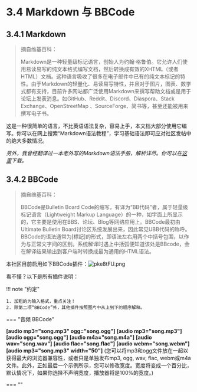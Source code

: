 # 3.4 Markdown 与 BBCode

## 3.4.1 Markdown

> 摘自维基百科：
> 
> Markdown是一种轻量级标记语言，创始人为约翰·格鲁伯。它允许人们使用易读易写的纯文本格式编写文档，然后转换成有效的XHTML（或者HTML）文档。这种语言吸收了很多在电子邮件中已有的纯文本标记的特性。由于Markdown的轻量化、易读易写特性，并且对于图片，图表、数学式都有支持，目前许多网站都广泛使用Markdown来撰写帮助文档或是用于论坛上发表消息。如GitHub、Reddit、Discord、Diaspora、Stack Exchange、OpenStreetMap 、SourceForge、简书等，甚至还能被用来撰写电子书。

这是一种很简单的语言，不比英语语法复杂，容易上手，本文档大部分使用它编写。你可以在网上搜索“Markdown语法教程”，学习基础语法即可应对社区发帖中的绝大多数情况。

*另外，我曾经翻译过一本老外写的Markdown语法手册，解析详尽。你可以在[这里](/assets/markdown.pdf)下载。*

## 3.4.2 BBCode

> 摘自维基百科：
> 
> BBCode是Bulletin Board Code的缩写，有译为“BB代码”者，属于轻量级标记语言（Lightweight Markup Language）的一种，如字面上所显示的，它主要是使用在BBS、论坛、Blog等网络应用上。BBCode最初由Ultimate Bulletin Board讨论区系统发展出来，因此常见UBB代码的称呼。BBCode的语法通常为[標記]的形式，即语法左右用两个中括号包围，以作为与正常文字间的区别。系统解译时遇上中括弧便知道该处是BBcode，会在解译结果输出到客户端时转换成最为通用的HTML语法。

本社区目前启用如下BBCode插件：![pke8tFU.png](https://s21.ax1x.com/2024/05/11/pke8tFU.png)

看不懂？以下是所有插件说明：

!!! note "约定"

	1. 加粗的为输入格式，重点关注！
	2. 除第二项“BBCode”外，其他插件按照图片中从上到下的顺序解释。



=== "音频 BBCode"

**[audio mp3="song.mp3" ogg="song.ogg"]**
**[audio mp3="song.mp3"]**
**[audio ogg="song.ogg"]**
**[audio m4a="song.m4a"]**
**[audio wav="song.wav"]**
**[audio flac="song.flac"]**
**[audio webm="song.webm"]**
**[audio mp3="song.mp3" width="50"]**
(您可以将mp3和ogg文件放在一起以获得最大的浏览器兼容性，或者只是单独发布mp3, ogg, wav, flac, webm或m4a文件。此外，正如最后一个示例所示，您可以修改宽度。宽度将变成一个百分比，默认情况下，如果你选择不声明宽度，播放器将是100%的宽度。)

=== ""